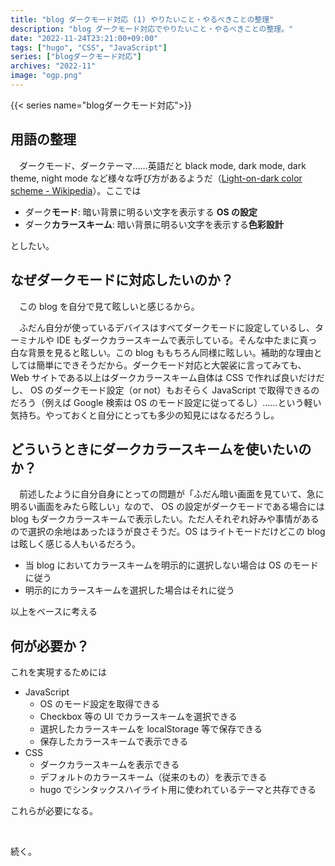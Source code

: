 ```yaml
---
title: "blog ダークモード対応 (1) やりたいこと・やるべきことの整理"
description: "blog ダークモード対応でやりたいこと・やるべきことの整理。"
date: "2022-11-24T23:21:00+09:00"
tags: ["hugo", "CSS", "JavaScript"]
series: ["blogダークモード対応"]
archives: "2022-11"
image: "ogp.png"
---
```




{{< series name="blogダークモード対応">}}  
## 用語の整理

　ダークモード、ダークテーマ……英語だと black mode, dark mode, dark theme, night mode など様々な呼び方があるようだ（[Light-on-dark color scheme - Wikipedia](https://en.wikipedia.org/wiki/Light-on-dark_color_scheme)）。ここでは

- ダーク**モード**: 暗い背景に明るい文字を表示する **OS の設定**
- ダーク**カラースキーム**: 暗い背景に明るい文字を表示する**色彩設計**

としたい。

## なぜダークモードに対応したいのか？

　この blog を自分で見て眩しいと感じるから。

　ふだん自分が使っているデバイスはすべてダークモードに設定しているし、ターミナルや IDE もダークカラースキームで表示している。そんな中たまに真っ白な背景を見ると眩しい。この blog ももちろん同様に眩しい。補助的な理由としては簡単にできそうだから。ダークモード対応と大袈裟に言ってみても、 Web サイトである以上はダークカラースキーム自体は CSS で作れば良いだけだし、 OS のダークモード設定（or not）もおそらく JavaScript で取得できるのだろう（例えば Google 検索は OS のモード設定に従ってるし）……という軽い気持ち。やっておくと自分にとっても多少の知見にはなるだろうし。

## どういうときにダークカラースキームを使いたいのか？

　前述したように自分自身にとっての問題が「ふだん暗い画面を見ていて、急に明るい画面をみたら眩しい」なので、 OS の設定がダークモードである場合には blog もダークカラースキームで表示したい。ただ人それぞれ好みや事情があるので選択の余地はあったほうが良さそうだ。OS はライトモードだけどこの blog は眩しく感じる人もいるだろう。

- 当 blog においてカラースキームを明示的に選択しない場合は OS のモードに従う
- 明示的にカラースキームを選択した場合はそれに従う

以上をベースに考える

## 何が必要か？

これを実現するためには

- JavaScript
	- OS のモード設定を取得できる
	- Checkbox 等の UI でカラースキームを選択できる
	- 選択したカラースキームを localStorage 等で保存できる
	- 保存したカラースキームで表示できる
- CSS
	- ダークカラースキームを表示できる
	- デフォルトのカラースキーム（従来のもの）を表示できる
	- hugo でシンタックスハイライト用に使われているテーマと共存できる

これらが必要になる。

<br/>

続く。
